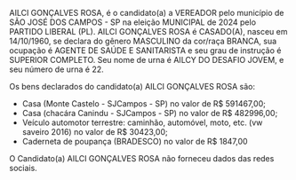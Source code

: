 AILCI GONÇALVES ROSA, é o candidato(a) a VEREADOR pelo município de SÃO JOSÉ DOS CAMPOS - SP na eleição MUNICIPAL de 2024 pelo PARTIDO LIBERAL (PL). AILCI GONÇALVES ROSA é CASADO(A), nasceu em 14/10/1960, se declara do gênero MASCULINO da cor/raça BRANCA, sua ocupação é AGENTE DE SAÚDE E SANITARISTA e seu grau de instrução é SUPERIOR COMPLETO. Seu nome de urna é AILCY DO DESAFIO JOVEM, e seu número de urna é 22.

Os bens declarados do candidato(a) AILCI GONÇALVES ROSA são: 
- Casa (Monte Castelo - SJCampos - SP) no valor de R$ 591467,00;
- Casa (chacára Canindu - SJCampos - SP) no valor de R$ 482996,00;
- Veículo automotor terrestre: caminhão, automóvel, moto, etc. (vw saveiro 2016) no valor de R$ 30423,00;
- Caderneta de poupança (BRADESCO) no valor de R$ 1847,00

O Candidato(a) AILCI GONÇALVES ROSA não forneceu dados das redes sociais.